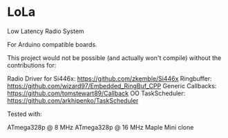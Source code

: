 # LoLa

Low Latency Radio System

For Arduino compatible boards.

This project would not be possible (and actually won't compile) without the contributions for:

Radio Driver for Si446x: https://github.com/zkemble/Si446x
Ringbuffer: https://github.com/wizard97/Embedded_RingBuf_CPP
Generic Callbacks: https://github.com/tomstewart89/Callback
OO TaskScheduler: https://github.com/arkhipenko/TaskScheduler


Tested with:

ATmega328p @ 8 MHz
ATmega328p @ 16 MHz
Maple Mini clone